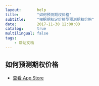 ```yaml
---
layout:       help
title:        "如何预测期权价格"
subtitle:     "根据期权定价模型预测期权价格"
date:         2017-11-30 12:00:00
catalog:      true
multilingual: false
tags:
    - 帮助文档
---
```



## 如何预测期权价格




-  [查看 App Store][1]

[1]: http://itunes.apple.com/us/app/id1228960496